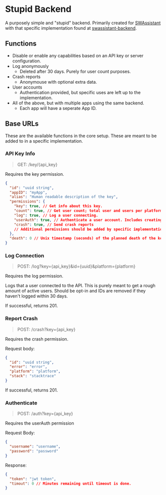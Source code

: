 # Stupid Backend

A purposely simple and "stupid" backend. Primarily created for [SWAssistant](https://github.com/CalebQ42/SWAssistant) with that specific implementation found at [swassistant-backend](https://github.com/CalebQ42/swassistant-backend).

## Functions

- Disable or enable any capabilities based on an API key or server configuration.
- Log anonymously
  - Deleted after 30 days. Purely for user count purposes.
- Crash reports
  - Anonymouse with optional extra data.
- User accounts
  - Authentication provided, but specific uses are left up to the implementation.
- All of the above, but with multiple apps using the same backend.
  - Each app will have a seperate App ID.

## Base URLs

These are the available functions in the core setup. These are meant to be added to in a specific implementation.

### API Key Info

> GET: /key/{api_key}

Requires the key permission.

```json
{
  "id": "uuid string",
  "appID": "myApp",
  "alias": "Human readable description of the key",
  "permissions": {
    "key": true, // Get info about this key.
    "count": true, // Get user count; total user and users per platform
    "log": true, // Log a user connecting.
    "userAuth": true, // Authenticate a user account. Includes creating new users.
    "crash": true, // Send crash reports
    // Additional permissions should be added by specific implementations.
  },
  "death": 0 // Unix timestamp (seconds) of the planned death of the key. Keys can be expired at any time without warning. -1 indicates no intended death time.
}
```

### Log Connection

> POST: /log?key={api_key}&id={uuid}&platform={platform}

Requires the log permission.

Logs that a user connected to the API. This is purely meant to get a rough amount of active users. Should be opt-in and IDs are removed if they haven't logged within 30 days.

If successful, returns 201.

### Report Crash

> POST: /crash?key={api_key}

Requires the crash permission.

Request body:

```JSON
{
  "id": "uuid string",
  "error": "error",
  "platform": "platform",
  "stack": "stacktrace"
}
```

If successful, returns 201.

### Authenticate

> POST: /auth?key={api_key}

Requires the userAuth permission

Request Body:

```JSON
{
  "username": "username",
  "password": "password"
}
```

Response:

```JSON
{
  "token": "jwt token",
  "timout": 0 // Minutes remaining until timeout is done.
}
```
